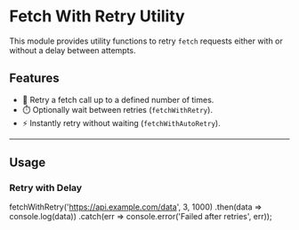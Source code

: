 # Fetch With Retry Utility

This module provides utility functions to retry `fetch` requests either with or without a delay between attempts.

## Features

- 🔁 Retry a fetch call up to a defined number of times.
- ⏱️ Optionally wait between retries (`fetchWithRetry`).
- ⚡ Instantly retry without waiting (`fetchWithAutoRetry`).

---

## Usage

### Retry with Delay

fetchWithRetry('https://api.example.com/data', 3, 1000)
.then(data => console.log(data))
.catch(err => console.error('Failed after retries', err));
